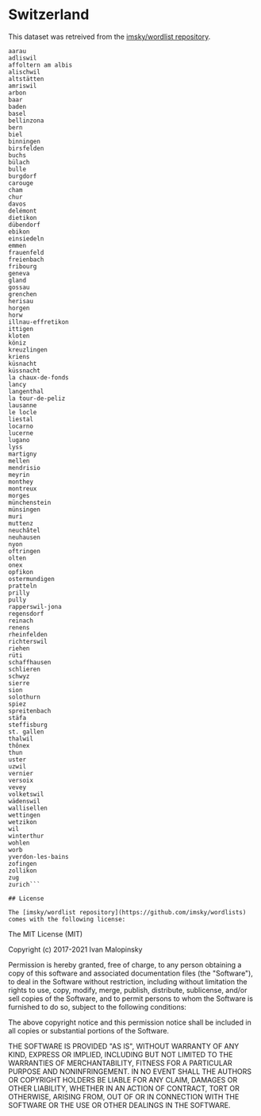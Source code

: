 # Switzerland

This dataset was retreived from the [imsky/wordlist repository](https://github.com/imsky/wordlists).

```
aarau
adliswil
affoltern am albis
alischwil
altstätten
amriswil
arbon
baar
baden
basel
bellinzona
bern
biel
binningen
birsfelden
buchs
bülach
bulle
burgdorf
carouge
cham
chur
davos
delémont
dietikon
dübendorf
ebikon
einsiedeln
emmen
frauenfeld
freienbach
fribourg
geneva
gland
gossau
grenchen
herisau
horgen
horw
illnau-effretikon
ittigen
kloten
köniz
kreuzlingen
kriens
küsnacht
küssnacht
la chaux-de-fonds
lancy
langenthal
la tour-de-peliz
lausanne
le locle
liestal
locarno
lucerne
lugano
lyss
martigny
mellen
mendrisio
meyrin
monthey
montreux
morges
münchenstein
münsingen
muri
muttenz
neuchâtel
neuhausen
nyon
oftringen
olten
onex
opfikon
ostermundigen
pratteln
prilly
pully
rapperswil-jona
regensdorf
reinach
renens
rheinfelden
richterswil
riehen
rüti
schaffhausen
schlieren
schwyz
sierre
sion
solothurn
spiez
spreitenbach
stäfa
steffisburg
st. gallen
thalwil
thônex
thun
uster
uzwil
vernier
versoix
vevey
volketswil
wädenswil
wallisellen
wettingen
wetzikon
wil
winterthur
wohlen
worb
yverdon-les-bains
zofingen
zollikon
zug
zurich```

## License 

The [imsky/wordlist repository](https://github.com/imsky/wordlists) comes with the following license: 

```
The MIT License (MIT)

Copyright (c) 2017-2021 Ivan Malopinsky

Permission is hereby granted, free of charge, to any person obtaining a copy
of this software and associated documentation files (the "Software"), to deal
in the Software without restriction, including without limitation the rights
to use, copy, modify, merge, publish, distribute, sublicense, and/or sell
copies of the Software, and to permit persons to whom the Software is
furnished to do so, subject to the following conditions:

The above copyright notice and this permission notice shall be included in
all copies or substantial portions of the Software.

THE SOFTWARE IS PROVIDED "AS IS", WITHOUT WARRANTY OF ANY KIND, EXPRESS OR
IMPLIED, INCLUDING BUT NOT LIMITED TO THE WARRANTIES OF MERCHANTABILITY,
FITNESS FOR A PARTICULAR PURPOSE AND NONINFRINGEMENT. IN NO EVENT SHALL THE
AUTHORS OR COPYRIGHT HOLDERS BE LIABLE FOR ANY CLAIM, DAMAGES OR OTHER
LIABILITY, WHETHER IN AN ACTION OF CONTRACT, TORT OR OTHERWISE, ARISING FROM,
OUT OF OR IN CONNECTION WITH THE SOFTWARE OR THE USE OR OTHER DEALINGS IN
THE SOFTWARE.
```
